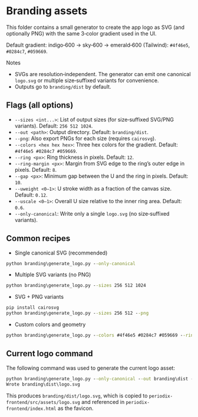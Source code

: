 # Branding assets

This folder contains a small generator to create the app logo as SVG (and optionally PNG) with the same 3‑color gradient used in the UI.

Default gradient: indigo‑600 → sky‑600 → emerald‑600 (Tailwind): `#4f46e5`, `#0284c7`, `#059669`.

Notes

-   SVGs are resolution‑independent. The generator can emit one canonical `logo.svg` or multiple size‑suffixed variants for convenience.
-   Outputs go to `branding/dist` by default.

## Flags (all options)

-   `--sizes <int...>`: List of output sizes (for size‑suffixed SVG/PNG variants). Default: `256 512 1024`.
-   `--out <path>`: Output directory. Default: `branding/dist`.
-   `--png`: Also export PNGs for each size (requires `cairosvg`).
-   `--colors <hex hex hex>`: Three hex colors for the gradient. Default: `#4f46e5 #0284c7 #059669`.
-   `--ring <px>`: Ring thickness in pixels. Default: `12`.
-   `--ring-margin <px>`: Margin from SVG edge to the ring’s outer edge in pixels. Default: `8`.
-   `--gap <px>`: Minimum gap between the U and the ring in pixels. Default: `10`.
-   `--uweight <0–1>`: U stroke width as a fraction of the canvas size. Default: `0.12`.
-   `--uscale <0–1>`: Overall U size relative to the inner ring area. Default: `0.6`.
-   `--only-canonical`: Write only a single `logo.svg` (no size‑suffixed variants).

## Common recipes

-   Single canonical SVG (recommended)

```cmd
python branding\generate_logo.py --only-canonical
```

-   Multiple SVG variants (no PNG)

```cmd
python branding\generate_logo.py --sizes 256 512 1024
```

-   SVG + PNG variants

```cmd
pip install cairosvg
python branding\generate_logo.py --sizes 256 512 --png
```

-   Custom colors and geometry

```cmd
python branding\generate_logo.py --colors #4f46e5 #0284c7 #059669 --ring 24 --ring-margin 4 --gap 10 --uweight 0.12 --uscale 0.5
```

## Current logo command

The following command was used to generate the current logo asset:

```cmd
python branding\generate_logo.py --only-canonical --out branding\dist --uscale 0.5 --ring 80 --ring-margin 2
Wrote branding\dist\logo.svg
```

This produces `branding/dist/logo.svg`, which is copied to `periodix-frontend/src/assets/logo.svg` and referenced in `periodix-frontend/index.html` as the favicon.
